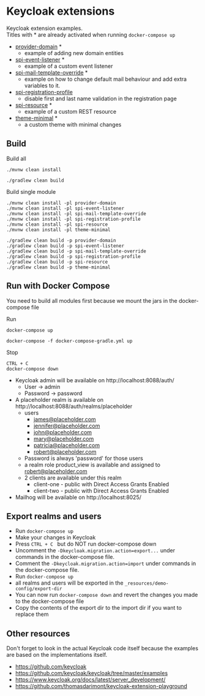 # Keycloak extensions

Keycloak extension examples.  
Titles with * are already activated when running `docker-compose up`

* [provider-domain](provider-domain/README.md) *
  * example of adding new domain entities  
* [spi-event-listener](spi-event-listener/README.md) *
  * example of a custom event listener
* [spi-mail-template-override](spi-mail-template-override/README.md) *
  * example on how to change default mail behaviour and add extra variables to it.
* [spi-registration-profile](spi-registration-profile/README.md)
  * disable first and last name validation in the registration page
* [spi-resource](spi-resource/README.md) *
  * example of a custom REST resource
* [theme-minimal](theme-minimal/README.md) *
  * a custom theme with minimal changes

## Build

Build all

    ./mvnw clean install
    
    ./gradlew clean build

Build single module

    ./mvnw clean install -pl provider-domain
    ./mvnw clean install -pl spi-event-listener
    ./mvnw clean install -pl spi-mail-template-override
    ./mvnw clean install -pl spi-registration-profile
    ./mvnw clean install -pl spi-resource
    ./mvnw clean install -pl theme-minimal
    
    ./gradlew clean build -p provider-domain
    ./gradlew clean build -p spi-event-listener
    ./gradlew clean build -p spi-mail-template-override
    ./gradlew clean build -p spi-registration-profile
    ./gradlew clean build -p spi-resource
    ./gradlew clean build -p theme-minimal

## Run with Docker Compose

You need to build all modules first because we mount the jars in the docker-compose file

Run

    docker-compose up
    
    docker-compose -f docker-compose-gradle.yml up

Stop

    CTRL + C
    docker-compose down    

* Keycloak admin will be available on http://localhost:8088/auth/
  * User -> admin
  * Password -> password
* A placeholder realm is available on http://localhost:8088/auth/realms/placeholder
  * users
    * james@placeholder.com
    * jennifer@placeholder.com
    * john@placeholder.com
    * mary@placeholder.com
    * patricia@placeholder.com
    * robert@placeholder.com
  * Password is always 'password' for those users
  * a realm role product_view is available and assigned to robert@placeholder.com
  * 2 clients are available under this realm
    * client-one - public with Direct Access Grants Enabled
    * client-two - public with Direct Access Grants Enabled
* Mailhog will be available on http://localhost:8025/

## Export realms and users

* Run `docker-compose up`
* Make your changes in Keycloak
* Press `CTRL + C ` but do NOT run docker-compose down
* Uncomment the `-Dkeycloak.migration.action=export...` under commands in the docker-compose file.  
* Comment the `-Dkeycloak.migration.action=import` under commands in the docker-compose file.
* Run `docker-compose up`
* all realms and users will be exported in the `_resources/demo-config/export-dir`
* You can now run `docker-compose down` and revert the changes you made to the docker-compose file
* Copy the contents of the export dir to the import dir if you want to replace them

## Other resources

Don't forget to look in the actual Keycloak code itself because the examples are based on the implementations itself.

* https://github.com/keycloak
* https://github.com/keycloak/keycloak/tree/master/examples
* https://www.keycloak.org/docs/latest/server_development/
* https://github.com/thomasdarimont/keycloak-extension-playground
